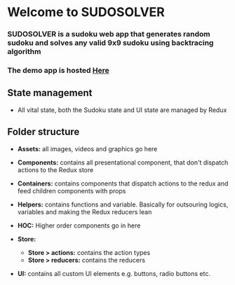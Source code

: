 # Welcome to SUDOSOLVER

### SUDOSOLVER is a sudoku web app that generates random sudoku and solves any valid 9x9 sudoku using backtracing algorithm

### The demo app is hosted [Here](https://mysudosolver.netlify.app/)

## State management

- All vital state, both the Sudoku state and UI state are managed by Redux

## Folder structure

- **Assets:** all images, videos and graphics go here
- **Components:** contains all presentational component, that don't dispatch actions to the Redux store
- **Containers:** contains components that dispatch actions to the redux and feed children components with props
- **Helpers:** contains functions and variable. Basically for outsouring logics, variables and making the Redux reducers lean
- **HOC:** Higher order components go in here

- **Store:**

  - **Store > actions:** contains the action types
  - **Store > reducers:** contains the reducers

- **UI:** contains all custom UI elements e.g. buttons, radio buttons etc.
